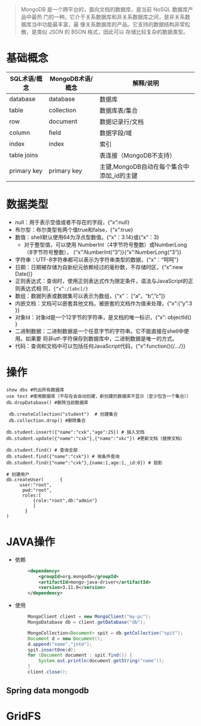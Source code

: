 > MongoDB 是一个跨平台的，面向文档的数据库，是当前 NoSQL 数据库产品中最热 门的一种。它介于关系数据库和非关系数据库之间，是非关系数据库当中功能最丰富，最 像关系数据库的产品。它支持的数据结构非常松散，是类似 JSON 的 BSON 格式，因此可以 存储比较复杂的数据类型。

# 基础概念

SQL术语/概念    | MongoDB术语/概念 | 解释/说明
----------- | ------------ | --------------------------
database    | database     | 数据库
table       | collection   | 数据库表/集合
row         | document     | 数据记录行/文档
column      | ﬁeld         | 数据字段/域
index       | index        | 索引
table joins |              | 表连接（MongoDB不支持）
primary key | primary key  | 主键,MongoDB自动在每个集合中添加_id的主键

# 数据类型

- null：用于表示空值或者不存在的字段，{“x”:null}
- 布尔型：布尔类型有两个值true和false，{“x”:true}
- 数值：shell默认使用64为浮点型数值。{“x”：3.14}或{“x”：3}
  - 对于整型值，可以使用 NumberInt（4字节符号整数）或NumberLong（8字节符号整数）， {“x”:NumberInt(“3”)}{“x”:NumberLong(“3”)}
- 字符串：UTF-8字符串都可以表示为字符串类型的数据，{“x”：“呵呵”}
- 日期：日期被存储为自新纪元依赖经过的毫秒数，不存储时区，{“x”:new Date()}
- 正则表达式：查询时，使用正则表达式作为限定条件，语法与JavaScript的正则表达式相 同，`{“x”:/[abc]/}`
- 数组：数据列表或数据集可以表示为数组，{“x”： [“a“，“b”,”c”]}
- 内嵌文档：文档可以嵌套其他文档，被嵌套的文档作为值来处理，{“x”:{“y”:3 }}
- 对象Id：对象id是一个12字节的字符串，是文档的唯一标识，{“x”: objectId() }
- 二进制数据：二进制数据是一个任意字节的字符串。它不能直接在shell中使用。如果要 将非utf-字符保存到数据库中，二进制数据是唯一的方式。
- 代码：查询和文档中可以包括任何JavaScript代码，{“x”:function(){/…/}}

# 操作

```shell
show dbs #列出所有数据库
use test #使用数据库（不存在会自动创建，新创建的数据库不显示（至少包含一个集合））
db.dropDatabase() #删除当前数据库
```

```shell
 db.createCollection("student")  # 创建集合
 db.collection.drop() #删除集合
```

```shell
db.student.insert({"name":"cxk","age":25}) # 插入文档
db.student.update({"name":"cxk"},{"name":"xkc"}) #更新文档（替换文档）
```

```shell
db.student.find() # 查询全部
db.student.find({"name":"cxk"}) # 按条件查询
db.student.find({"name":"cxk"},{name:1,age:1,_id:0}) # 投影
```

```shell
# 创建用户
db.createUser(      {       
     user:"root",        
      pwd:"root",        
      roles:[
          {role:"root",db:"admin"}
          ]     
       }   
)
```

# JAVA操作

- 依赖

```xml
        <dependency>
            <groupId>org.mongodb</groupId>
            <artifactId>mongo-java-driver</artifactId>
            <version>3.11.0</version>
        </dependency>
```

- 使用

```java
        MongoClient client = new MongoClient("my-pc");
        MongoDatabase db = client.getDatabase("db");

        MongoCollection<Document> spit = db.getCollection("spit");
        Document d = new Document();
        d.append("name","jntm");
        spit.insertOne(d);
        for (Document document : spit.find()) {
            System.out.println(document.getString("name"));
        }
        client.close();
```

## Spring data mongodb




# GridFS

